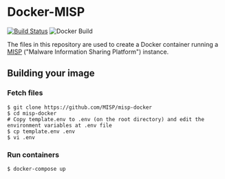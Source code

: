 # Docker-MISP
[![Build Status](https://travis-ci.org/marcelosz/Docker-MISP.svg?branch=master)](https://travis-ci.org/marcelosz/Docker-MISP)
![Docker Build](https://github.com/marcelosz/Docker-MISP/workflows/Docker%20Image%20CI/badge.svg)

The files in this repository are used to create a Docker container running a [MISP](http://www.misp-project.org) ("Malware Information Sharing Platform") instance.

## Building your image

### Fetch files
```
$ git clone https://github.com/MISP/misp-docker
$ cd misp-docker
# Copy template.env to .env (on the root directory) and edit the environment variables at .env file
$ cp template.env .env
$ vi .env
```

### Run containers
```
$ docker-compose up
```
